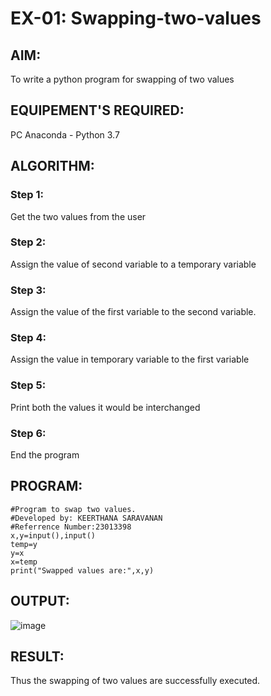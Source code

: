 # EX-01: Swapping-two-values

## AIM:
To write a python program for swapping of two values

## EQUIPEMENT'S REQUIRED: 
PC
Anaconda - Python 3.7

## ALGORITHM: 
### Step 1:
Get the two values from the user
### Step 2: 
Assign the value of second variable to a temporary variable 
### Step 3: 
Assign the value of the first variable to the second variable.
### Step 4:  
Assign the value in temporary variable to the first variable
### Step 5: 
Print both the values it would be interchanged
### Step 6: 
End the program

## PROGRAM:
```
#Program to swap two values.
#Developed by: KEERTHANA SARAVANAN
#Referrence Number:23013398
x,y=input(),input()
temp=y
y=x
x=temp
print("Swapped values are:",x,y)
```

## OUTPUT:
![image](https://github.com/KeerthanaaSaravanan/Swapping-two-values/assets/145742596/e6e61beb-6496-49e5-b722-8cc27b1672a0)

## RESULT:
Thus the swapping of two values are successfully executed.




